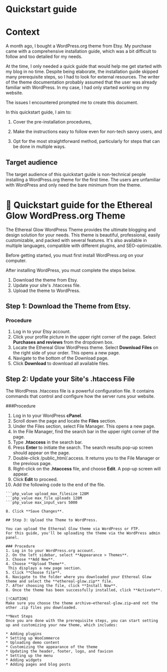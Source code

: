 # Quickstart guide

# Context

A month ago, I bought a WordPress.org theme from Etsy. My purchase came with a comprehensive installation guide, which was a bit difficult to follow and too detailed for my needs.

At the time, I only needed a quick guide that would help me get started with my blog in no time. Despite being elaborate, the installation guide skipped many prerequisite steps, 
so I had to look for external resources. The writer of the theme documentation probably assumed that the user was already familiar with WordPress. 
In my case, I had only started working on my website.

The issues I encountered prompted me to create this document.

In this quickstart guide, I aim to:

1. Cover the pre-installation procedures,

2. Make the instructions easy to follow even for non-tech savvy users, and

3. Opt for the most straightforward method, particularly for steps that can be done in multiple ways.

## Target audience

The target audience of this quickstart guide is non-technical people installing a WordPress.org theme for the first time. 
The users are unfamiliar with WordPress and only need the bare minimum from the theme.

# 📝 Quickstart guide for the Ethereal Glow WordPress.org Theme

The Ethereal Glow WordPress Theme provides the ultimate blogging and design solution for your needs. This theme is beautiful, professional, easily customizable, and packed 
with several features. It's also available in multiple languages, compatible with different plugins, and SEO-optimizable.

Before getting started, you must first install WordPress.org on your computer.

After installing WordPress, you must complete the steps below.

1. Download the theme from Etsy.
2. Update your site's .htaccess file.
3. Upload the theme to WordPress.

## Step 1: Download the Theme from Etsy.

### Procedure

1. Log in to your Etsy account.
2. Click your profile picture in the upper right corner of the page. Select **Purchases and reviews** from the dropdown box.
3. Locate the Ethereal Glow WordPress theme. Select **Download Files** on the right side of your order. 
   This opens a new page.
4. Navigate to the bottom of the Download page. 
5. Click **Download** to download all available files.

## Step 2: Update your Site's .htaccess File
The WordPress .htaccess file is a powerful configuration file. 
It contains commands that control and configure how the server runs your website.

###Procedure

1. Log in to your WordPress **cPanel**.
2. Scroll down the page and locate the **Files** section.
3. Under the Files section, select File Manager.
   This opens a new page.
4. In the File Manager, find the search bar in the upper right corner of the page. 
5. Type **.htaccess** in the search bar. 
6. Press **Enter** to initiate the search.
   The search results pop-up screen should appear on the page. 
6. Double-click /public_html/.access. 
   It returns you to the File Manager or the previous page.
7. Right-click on the **.htaccess** file, and choose **Edit**. 
    A pop-up screen will appear. 
8. Click **Edit** to proceed.
7. Add the following code to the end of the file.

  ```php_value post_max_size 64M  
  ```php_value upload_max_filesize 128M  
  ```php_value max_file_uploads 128M  
  ```php_value max_input_vars 5000

8. Click **Save Changes**.

## Step 3: Upload the Theme to WordPress.

You can upload the Ethereal Glow theme via WordPress or FTP. 
For this guide, you'll be uploading the theme via the WordPress admin panel.

### Procedure
1. Log in to your WordPress.org account.
2. On the left sidebar, select **Appearance > Themes**.
3. Choose **Add New**.
4. Choose **Upload Theme**.
   This displays a new page section.
5. Click **Choose file**.
6. Navigate to the folder where you downloaded your Ethereal Glow theme and select the **ethereal-glow.zip** file.
7. After choosing the file, click **Install Now**.
8. Once the theme has been successfully installed, click **Activate**.

[!CAUTION]
Make sure you choose the theme archive–ethereal-glow.zip–and not the other .zip files you downloaded.

**Next Steps
Once you are done with the prerequisite steps, you can start setting up and customizing your new theme, which includes:

* Adding plugins
* Setting up WooCommerce
* Uploading demo content
* Customizing the appearance of the theme
* Updating the header, footer, logo, and favicon
* Setting up the menu
* Adding widgets
* Adding pages and blog posts